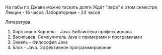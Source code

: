 На лабы по Джаве можно таскать долги
Ждёт "лафа" в этом семестре
Лекции - 16 часов
Лабораторные - 24 часов

Литература
1. Хорстманн Корнелл - Java. Библиотека профессионала
2. Васильвев. Самоучитель Java с примерами и программами
3. Эккель - Философия Java
4. Блох - Java. Эффективное программирование